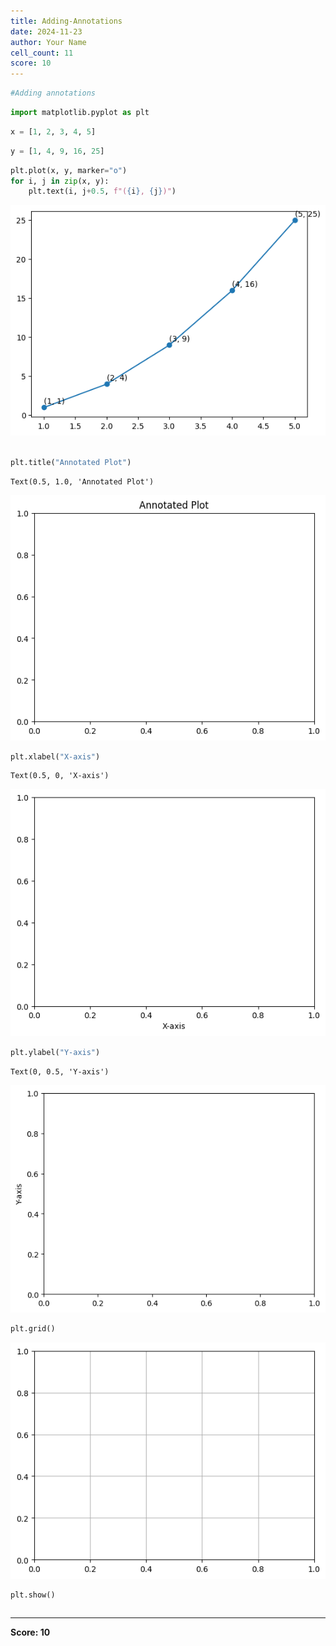 ```yaml
---
title: Adding-Annotations
date: 2024-11-23
author: Your Name
cell_count: 11
score: 10
---
```


```python
#Adding annotations
```


```python
import matplotlib.pyplot as plt
```


```python
x = [1, 2, 3, 4, 5]
```


```python
y = [1, 4, 9, 16, 25]
```


```python
plt.plot(x, y, marker="o")
for i, j in zip(x, y):
    plt.text(i, j+0.5, f"({i}, {j})")
```


    
![png](Adding-annotations_files/Adding-annotations_4_0.png)
    



```python

plt.title("Annotated Plot")

```




    Text(0.5, 1.0, 'Annotated Plot')




    
![png](Adding-annotations_files/Adding-annotations_5_1.png)
    



```python
plt.xlabel("X-axis")

```




    Text(0.5, 0, 'X-axis')




    
![png](Adding-annotations_files/Adding-annotations_6_1.png)
    



```python
plt.ylabel("Y-axis")

```




    Text(0, 0.5, 'Y-axis')




    
![png](Adding-annotations_files/Adding-annotations_7_1.png)
    



```python
plt.grid()

```


    
![png](Adding-annotations_files/Adding-annotations_8_0.png)
    



```python
plt.show()
```


```python

```


---
**Score: 10**

